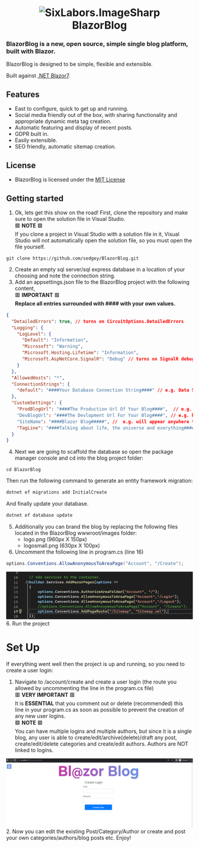 ﻿<h1 align="center">

<img src="https://github.com/sedgey/BlazorBlog/blob/master/BlazorBlog/wwwroot/Images/logosmall.png?sanitize=true" alt="SixLabors.ImageSharp"/>
<br/>
BlazorBlog
</h1>

### **BlazorBlog** is a new, open source, simple single blog platform, built with Blazor. 

BlazorBlog is designed to be simple, flexible and extensible.

Built against [.NET Blazor7](https://learn.microsoft.com/en-us/aspnet/core/blazor/?view=aspnetcore-7.0).

## Features

- East to configure, quick to get up and running.
- Social media friendly out of the box, with sharing functionality and appropriate dynamic meta tag creation.
- Automatic featuring and display of recent posts.
- GDPR built in.
- Easily extensible.
- SEO friendly, automatic sitemap creation.

## License
  
- BlazorBlog is licensed under the [MIT License](https://github.com/sedgey/BlazorBlog/blob/master/LICENSE.txt)

## Getting started

1. Ok, lets get this show on the road! First, clone the repository and make sure to open the solution file in Visual Studio.\
🟩 __NOTE__ 🟩\
If you clone a project in Visual Studio with a solution file in it, Visual Studio will not automatically open the solution file, so you must open the file yourself.
```
git clone https://github.com/sedgey/BlazorBlog.git
```
2. Create an empty sql server/sql express database in a location of your choosing and note the connection string.
3. Add an appsettings.json file to the BlazorBlog project with the following content,\
🟥 __IMPORTANT__ 🟥\
__Replace all entries surrounded with #### with your own values.__
```JSON with comments
{
  "DetailedErrors": true, // turns on CircuitOptions.DetailedErrors
  "Logging": {
    "LogLevel": {
      "Default": "Information",
      "Microsoft": "Warning",
      "Microsoft.Hosting.Lifetime": "Information",
      "Microsoft.AspNetCore.SignalR": "Debug" // turns on SignalR debugging
    }
  },
  "AllowedHosts": "*",
  "ConnectionStrings": {
    "default": "####Your Database Connection String####" // e.g. Data Source=YourComputer\\SQLEXPRESS;Integrated Security=True;Database=BlazorBlog;Trust Server Certificate=true;
  },
  "CustomSettings": {
    "ProdBlogUrl": "####The Production Url Of Your Blog####",  // e.g. https://blog.yoursite.com (no trailing / required)
    "DevBlogUrl": "####The Devlopment Url For Your Blog####", // e.g. https://localhost:58945
    "SiteName": "####Blazor Blog#####", //  e.g. will appear anywhere the blog name is used on the site, for example on the privacy page or in the meta tags in the header and page titles etc
    "TagLine": "####Talking about life, the universe and everything####" // will appear in the meta tags in the header
  }
}
```
4. Next we are going to scaffold the database so open the package manager console and cd into the blog project folder:
```
cd BlazorBlog
```
 Then run the following command to generate an entity framework migration: 
 ```PowerShell
 dotnet ef migrations add InitialCreate
 ```
 And finally update your database.
 ```PowerShell
 dotnet ef database update
 ```
 5. Additionally you can brand the blog by replacing the following files located in the BlazorBlog wwwroot/images folder:
    - logo.png (960px X 150px)
    - logosmall.png (630px X 100px)
 6. Uncomment the following line in program.cs (line 16)
 ```C#
 options.Conventions.AllowAnonymousToAreaPage("Account", "/Create");
 ```
 <img src="programcs.png"/>
 6. Run the project

 # Set Up
 If everything went well then the project is up and running, so you need to create a user login:
 1. Navigate to /account/create and create a user login (the route you allowed by uncommenting the line in the program.cs file)\
 🟥 __VERY IMPORTANT__ 🟥\
It is __ESSENTIAL__ that you comment out or delete (recommended) this line in your program.cs as soon as possible to prevent the creation of any new user logins.\
 🟩 __NOTE__ 🟩\
You can have multiple logins and multiple authors, but since it is a single blog, 
any user is able to create/edit/archive(delete)/draft any post, create/edit/delete categories and create/edit authors. Authors are NOT linked to logins. 
 <img src="createaccount.png"/>
 2. Now you can edit the existing Post/Category/Author or create and post your own categories/authors/blog posts etc. Enjoy!